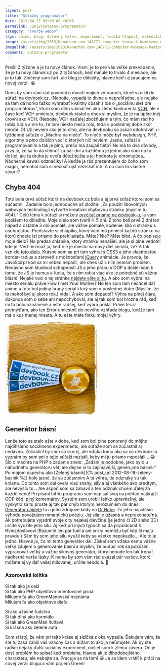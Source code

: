 ```yaml
---
layout: post
title: "Súťažný programátor"
date: 2013-04-27 09:00:00 +0200
permalink: /2012/sutazny-programator/
category: "Tvorba webov"
tags: anime, blog, duševný výlev, experiment, ľudská hlúposť, matematika, neschopnosť, samovražda, sociálny experiment, šťastie
image: /assets/img/2013/Konachan.com-148771-computer-hewsack-kamisama_no_memo_chou-loli-shionji_yuuko-thighhighs-e1368303203672-300x300.png
imagelink: /assets/img/2013/Konachan.com-148771-computer-hewsack-kamisama_no_memo_chou-loli-shionji_yuuko-thighhighs.png
comments: sutazny-programator
---
```

Prešli 2 týždne a je tu nový článok. Viem, je to pre vás veľké prekvapenie, že je tu nový článok už po 2 týždňoch, keď minule to trvalo 4 mesiace, ale je to tak. Zničený som furt, ale blog je dôležitý, hlavne keď už pracujem na novej verzii. 😀

Dnes by som vám rád povedal o dvoch mojich výtvoroch, ktoré vznikli do súťaží na [devbook.cz](https://www.itnetwork.cz/). (Nebojte, vypadá to divne a neprehľadne, ale nejako sa tam dá horko ťažko vyhrabať kvalitný obsah.) Ide o „sociálnu sieť pre programátorov“, ktorú som dlho vnímal len ako zlého konkurenta [VCH](http://www.forum.velkejchytrak.cz/), ale v čase keď VCH umieralo, devbook rástol a dnes si myslím, že je na úplne inej úrovni ako VCH. (Nebojte, VCH naďalej zbožňujem a tým, čo mám rád ho robia ľudia a nie to, že tam niekto niečo robí, teda v poslednej dobe skôr nerobí :D) Už neviem ako je to dlho, ale na devbooku sa začali odohrávať +- týždenné súťaže o „Machra na niečo“. To niečo môže byť webdesign, PHP, algoritmy a plno ďalších vecí o ktorých nič neviem. Jasne, súťaží s programovaním a tak je plno, prečo ma zaujali tieto? No má to dva dôvody, prvý je, že sa to dá stihnúť za pár dní a každému je jedno ako som na to došiel, ale tá druhá je oveľa dôležitejšia a jej hodnota je ohromujúca… Nádherné kawaii odznačiky! A keďže ja rád prezentujem do čoho som magor, nemohol som si nechať ujsť nezískať ich. A čo som to vlastne stvoril?

## Chyba 404

Toto bola prvá súťaž ktorá na devbook.cz bola a aj prvá súťaž ktorej som sa zúčastnil. Zadanie bolo jednoduché až zložité: „Za použití libovolných webových technologií vytvořte kreativní chybovou stránku (myslím tu 404).“ Celú tému k súťaži si môžete [prečítať priamo na devbook-u](https://www.itnetwork.cz/html-css/diskuzni-forum-html-a-css-webtvorba/march-na-webdesign-5112b0c189de8), ja vám popíšem to dôležité. Moje dielo som tvoril 4-5 dní. Z toho boli prvé 2 dni len nápad a ostatné 3 dni pomalé, ale vážne pomalé, kódenie. Išlo o stránku s osobnosťou. Predstavte si chlapíka, ktorý vám má priniesť každú stránku na ktorú chcete ísť priamo do prehliadača. Máte? Nie? Máte blbé. A čo popisuje moje dielo? No predsa chlapíka, ktorý stránku nenašiel, ale je si plne vedomí kde je. Veď nezmaž ju, keď nie je miesto na nový diel seriálu, že? A tak vzniklo [toto dielo](http://404.kurcik.sk/). Krásne som sa pri tom vyhral s CSS3 a jeho vlastnosťou border-radius a zároveň s možnosťami [jQuery](http://jquery.com/) animácie. Je pravda, že JavaScirpt kód sa mi vôbec nepáčil, ale dnes už s ním nemám problém. Nedávno som študoval schopnosti JS a jeho prácu s OOP a došiel som k tomu, že JS je humus a ľudia, čo s ním robia viac ako je potrebné sú vážne blázni. Nejaké veci o tej stránke [nájdete ešte aj tu](https://www.itnetwork.cz/javascript/jquery-zaklady/javascript-jquery-zdrojove-kody/javascript-animace-stranka-404/). A ako som vybral na miesto seriálu práve How I met Your Mother? No len som tam nechcel dať anime a toto bol jediný hraný seriál ktorý som v poslednej dobe (Myslím, že to mohol byť aj skoro rok.) videl. A ako som dopadol? Výhra na plnej čiare, dokonca som o sebe ani nepochyboval, ale aj tak som bol hrozne rád, keď mi to bolo oznámené a ešte radšej, keď výhra prišla. Práve teraz premýšľam, ako ten Error umiestniť do nového vzhľadu blogu, keďže tam má o kus menej miesta. A tu ešte máte fotku mojej výhry.

[![Instagram rulez!](/assets/img/2013/34b416f279dd11e28e2022000a1cdd10_7-300x300.jpg)](/assets/img/2013/34b416f279dd11e28e2022000a1cdd10_7.jpg)

## Generátor básní

Lenže toto sa stalo ešte v dobe, keď som bol plne ponorený do môjho najdlhšieho sociálneho experimentu, ale súťaže som sa zúčastnil aj nedávno. Zúčastinl by som sa skorej, ale vďaka tomu ako sa na devbook-u vyznám by som ani o tejto súťaži nezistil, keby mi ju priamo neposlali… 😀 Šlo o machra na PHP a zadanie znelo: „Zadání je podobné, jako bylo u náhodného generátoru vět, ale dejme si to zajímavější, generujme básně.“ Po mojom úspechu ako [Zelený básnik]({% post_url 2012-08-18-zeleny-basnik %}) bolo jasné, že sa zúčastním A tá výhra, tie odznaky sú tak krásne. Do tohto som dal oveľa viac snahy, sily a aj všetkého ako predtým, ale nevyšlo to… Ale aspoň som sa zabavil a ten odznak chcem ďalej za každú cenu! Pri písaní tohto programu som napísal svoj na pohľad najkrajší OOP kód, plný komentárov. Systém som urobil ľahko upraviteľný, ale vyskytlo sa tu proste aj tak pár chýb ktorým nerozumiem do dnes. [Generátor nájdete](http://poetry.kurcik.sk/) tu a jeho zdrojové kódy na [GitHube](https://github.com/GreenManSK/GeneratorBasni). Za jeho najväčšiu výhodu považujem romantickú poéziu. Jej sila je úžasná a neprekonateľná. Ak potrebujete vyjadriť svoje city nejakej dievčine (je jedno či 2D alebo 3D) určite využite jeho silu. Aj keď pri iných typoch sa dá pripodobniť k Hviezdoslavovi (Rozumie len pár ľudí a ani oni si nemôžu byť istý či majú pravdu.) Sám by som jeho silu využil keby sa všetko nepokazilo… Ale to je jedno. Hlavné je, čo mi tento generátor dal. Získal som vďaka nemu vážne veľký záujem o generovanie básní a myslím, že budúci rok sa pokúsim vypracovať veľký a vážne šikovný generátor, ktorý nebude len tak trepať nádherné verše lásky. K nemu by som vám rád ukázal pár veršov, ktoré môžete aj vy dať vašej milovanej, určite neodolá. 🙂

### Azorovská lolitka

Si tak ako ja celá<br>
Si tak ako PHP objektovo orientované jasná<br>
Milujem ťa ako GreenManovská neznáma<br>
Milujem ťa ako objektové dieťa

Si ako úžasné ľudstvo<br>
Si tak dlhá ako kormidlo<br>
Si tak ako GreenMan ňuňavá<br>
Si krásna ako zelené autá

Som si istý, že vám pri tejto kráse aj slzička z oka vypadla. Ďakujem vám, že ste tu zasa zabili váš vzácny čas a dúfam to ako ja neľutujete. Ak by ste radšej nejaký ďalší sociálny experiment, došiel som k zlému záveru. On je dosť problém ho spísať keď prebieha, hlavne ak je dlhodobejšieho charakteru, ale nebojte sa. Pracuje sa na tom! 😀 Ja sa idem vrátiť k práci na novej verzii blogu a vám prajem Green!
